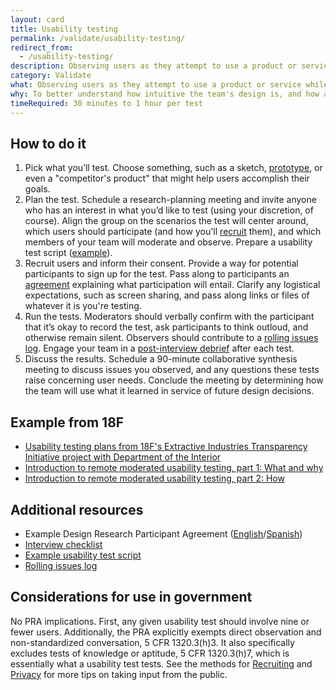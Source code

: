 ```yaml
---
layout: card
title: Usability testing
permalink: /validate/usability-testing/
redirect_from:
  - /usability-testing/
description: Observing users as they attempt to use a product or service while thinking out loud.
category: Validate
what: Observing users as they attempt to use a product or service while thinking out loud.
why: To better understand how intuitive the team's design is, and how adaptable it is to meeting user needs.
timeRequired: 30 minutes to 1 hour per test
---
```


## How to do it

1. Pick what you’ll test. Choose something, such as a sketch, [prototype](/prototyping/), or even a "competitor's product" that might help users accomplish their goals.
1. Plan the test. Schedule a research-planning meeting and invite anyone who has an interest in what you’d like to test (using your discretion, of course). Align the group on the scenarios the test will center around, which users should participate (and how you'll [recruit](/recruiting/) them), and which members of your team will moderate and observe. Prepare a usability test script ([example](/usability-test-script/)).
1. Recruit users and inform their consent. Provide a way for potential participants to sign up for the test. Pass along to participants an [agreement](/participant-agreement/) explaining what participation will entail. Clarify any logistical expectations, such as screen sharing, and pass along links or files of whatever it is you're testing.
1. Run the tests. Moderators should verbally confirm with the participant that it’s okay to record the test, ask participants to think outloud, and otherwise remain silent. Observers should contribute to a [rolling issues log](/rolling-issues-log/). Engage your team in a [post-interview debrief](/interview-debrief/) after each test.
1. Discuss the results. Schedule a 90-minute collaborative synthesis meeting to discuss issues you observed, and any questions these tests raise concerning user needs. Conclude the meeting by determining how the team will use what it learned in service of future design decisions.

<section class="method--section method--section--18f-example" markdown="1" >

## Example from 18F

- [Usability testing plans from 18F's Extractive Industries Transparency Initiative project with Department of the Interior](https://github.com/18F/doi-extractives-data/tree/research/research)
- [Introduction to remote moderated usability testing, part 1&#58; What and why](https://18f.gsa.gov/2018/11/14/introduction-to-remote-moderated-usability-testing-part-1/)
- [Introduction to remote moderated usability testing, part 2&#58; How](https://18f.gsa.gov/2018/11/20/introduction-to-remote-moderated-usability-testing-part-2-how/)


</section>

<section class="method--section method--section--additional-resources" markdown="1">

## Additional resources

- Example Design Research Participant Agreement ([English](/participant-agreement/)/[Spanish](/participant-agreement-spanish/))
- [Interview checklist](/interview-checklist/)
- [Example usability test script](/usability-test-script/)
- [Rolling issues log](/rolling-issues-log/)

</section>

<section class="method--section method--section--government-considerations" markdown="1" >

## Considerations for use in government  

No PRA implications. First, any given usability test should involve nine or fewer users. Additionally, the PRA explicitly exempts direct observation and non-standardized conversation, 5 CFR 1320.3(h)3. It also specifically excludes tests of knowledge or aptitude, 5 CFR 1320.3(h)7, which is essentially what a usability test tests. See the methods for [Recruiting](/recruiting/) and [Privacy](/privacy/) for more tips on taking input from the public.
</section>
